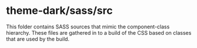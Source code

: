 # theme-dark/sass/src

This folder contains SASS sources that mimic the component-class hierarchy. These files
are gathered in to a build of the CSS based on classes that are used by the build.
